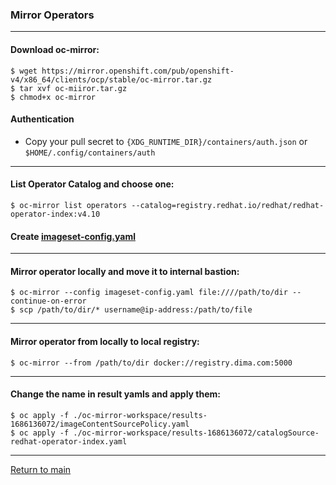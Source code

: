 ### Mirror Operators
___
#### Download oc-mirror:
```
$ wget https://mirror.openshift.com/pub/openshift-v4/x86_64/clients/ocp/stable/oc-mirror.tar.gz
$ tar xvf oc-miiror.tar.gz
$ chmod+x oc-mirror
```
#### Authentication
- Copy your pull secret to `{XDG_RUNTIME_DIR}/containers/auth.json` or `$HOME/.config/containers/auth`
___
#### List Operator Catalog and choose one:
```
$ oc-mirror list operators --catalog=registry.redhat.io/redhat/redhat-operator-index:v4.10 
```
#### Create [imageset-config.yaml](./imageset-config.yaml)
____
#### Mirror operator locally and move it to internal bastion:
```
$ oc-mirror --config imageset-config.yaml file:////path/to/dir --continue-on-error
$ scp /path/to/dir/* username@ip-address:/path/to/file
```
___
#### Mirror operator from locally to local registry:
```
$ oc-mirror --from /path/to/dir docker://registry.dima.com:5000
```
___
#### Change the name in result yamls and apply them:
```
$ oc apply -f ./oc-mirror-workspace/results-1686136072/imageContentSourcePolicy.yaml
$ oc apply -f ./oc-mirror-workspace/results-1686136072/catalogSource-redhat-operator-index.yaml
```
___
[Return to main](../README.md)
